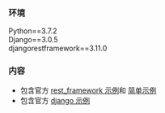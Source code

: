 ### 环境
Python==3.7.2  
Django==3.0.5  
djangorestframework==3.11.0 

### 内容
- 包含官方 [rest_framework 示例](https://github.com/encode/django-rest-framework)和 [简单示例](https://www.jianshu.com/p/9064ffe0f720) 
- 包含官方 [django 示例](https://docs.djangoproject.com/zh-hans/3.0/)

